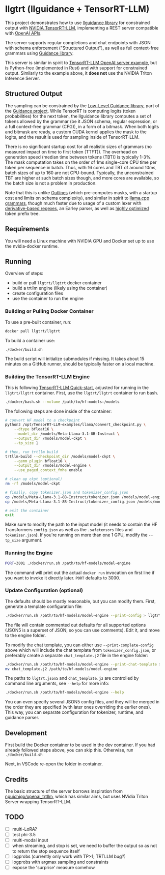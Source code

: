 # llgtrt (llguidance + TensorRT-LLM)

This project demonstrates how to use
[llguidance library](https://github.com/microsoft/llguidance)
for constrained output with
[NVIDIA TensorRT-LLM](https://github.com/NVIDIA/TensorRT-LLM),
implementing a REST server compatible with
[OpenAI APIs](https://platform.openai.com/docs/api-reference/introduction).

The server supports regular completions and chat endpoints
with JSON with schema enforcement ("Structured Output"),
as well as full context-free grammars using [Guidance library](https://github.com/guidance-ai/guidance).

This server is similar in spirit to [TensorRT-LLM OpenAI server example](./TensorRT-LLM/examples/apps/openai_server.py),
but is Python-free (implemented in Rust) and with support for constrained output.
Similarly to the example above, it **does not** use the NVIDIA Triton Inference Server.

## Structured Output

The sampling can be constrained by the [Low-Level Guidance library](https://github.com/microsoft/llguidance),
part of the [Guidance project](https://github.com/guidance-ai/guidance).
While TensorRT is computing logits (token probabilities) for the next token,
the llguidance library computes a set of tokens allowed by the grammar
(be it JSON schema, regular expression, or a full context-free grammar (CFG)),
in a form of a bitmask.
When both logits and bitmask are ready, a custom CUDA kernel applies the mask
to the logits, and the result is used for sampling inside of TensorRT-LLM.

There is no significant startup cost for all realistic sizes of grammars
(no measured impact on time to first token (TTFT)).
The overhead on generation speed (median time between tokens (TBT)) is typically 1-3%.
The mask computation takes on the order of 1ms single-core CPU time per token per sequence in batch.
Thus, with 16 cores and TBT of around 10ms, batch sizes of up to 160 are not CPU-bound.
Typically, the unconstrained TBT are higher at such batch sizes though,
and more cores are available, so the batch size is not a problem in production.

Note that this is unlike [Outlines](https://github.com/dottxt-ai/outlines)
(which pre-computes masks, with a startup cost and limits on schema complexity),
and similar in spirit to
[llama.cpp grammars](https://github.com/ggerganov/llama.cpp/blob/master/grammars/README.md),
though much faster due to usage of a custom lexer with
[derivative-based regexes](https://github.com/microsoft/derivre),
an Earley parser, as well as
[highly optimized](https://github.com/microsoft/toktrie/blob/main/implementation.md)
token prefix tree.

## Requirements

You will need a Linux machine with NVIDIA GPU and Docker set up to use the
nvidia-docker runtime.

## Running

Overview of steps:

- build or pull `llgtrt/llgtrt` docker container
- build a trtllm engine (likely using the container)
- create configuration files
- use the container to run the engine

### Building or Pulling Docker Container

To use a pre-built container, run:

```bash
docker pull llgtrt/llgtrt
```

To build a container use:

```bash
./docker/build.sh
```

The build script will initialize submodules if missing.
It takes about 15 minutes on a GitHub runner, should be typically faster on a local machine.

### Building the TensorRT-LLM Engine

This is following
[TensorRT-LLM Quick-start](https://nvidia.github.io/TensorRT-LLM/quick-start-guide.html),
adjusted for running in the `llgtrt/llgtrt` container.
First, use the `llgtrt/llgtrt` container to run bash.

```bash
./docker/bash.sh --volume /path/to/hf-models:/models
```

The following steps are done inside of the container:

```bash
# convert HF model to a checkpoint
python3 /opt/TensorRT-LLM-examples/llama/convert_checkpoint.py \
    --dtype bfloat16 \
    --model_dir /models/Meta-Llama-3.1-8B-Instruct \
    --output_dir /models/model-ckpt \
    --tp_size 1

# then, run trtllm build
trtllm-build --checkpoint_dir /models/model-ckpt \
    --gemm_plugin bfloat16 \
    --output_dir /models/model-engine \
    --use_paged_context_fmha enable

# clean up ckpt (optional)
rm -rf /models/model-ckpt

# finally, copy tokenizer.json and tokenizer_config.json
cp /models/Meta-Llama-3.1-8B-Instruct/tokenizer.json /models/model-engine
cp /models/Meta-Llama-3.1-8B-Instruct/tokenizer_config.json /models/model-engine

# exit the container
exit
```

Make sure to modify the path to the input model (it needs to contain the
HF Transformers `config.json` as well as the `.safetensors` files and
`tokenizer.json`).
If you're running on more than one 1 GPU, modify the `--tp_size` argument.

### Running the Engine

```bash
PORT=3001 ./docker/run.sh /path/to/hf-models/model-engine
```

The command will print out the actual `docker run` invocation on first line
if you want to invoke it directly later.
`PORT` defaults to 3000.

### Update Configuration (optional)

The defaults should be mostly reasonable, but you can modify them.
First, generate a template configuration file:

```bash
./docker/run.sh /path/to/hf-models/model-engine --print-config > llgtrt.json5
```

The file will contain commented out defaults for all supported options
(JSON5 is a superset of JSON, so you can use comments).
Edit it, and move to the engine folder.

To modify the chat template, you can either use `--print-complete-config`
above which will include the chat template from `tokenizer_config.json`,
or preferably create a separate `chat_template.j2` file in the engine folder:

```bash
./docker/run.sh /path/to/hf-models/model-engine --print-chat-template > chat_template.j2
mv chat_template.j2 /path/to/hf-models/model-engine
```

The paths to `llgtrt.json5` and `chat_template.j2` are controlled by command
line arguments, see `--help` for more info:

```bash
./docker/run.sh /path/to/hf-models/model-engine --help
```

You can even specify several JSON5 config files, and they will be merged
in the order they are specified (with later ones overriding the earlier ones).
This way, you can separate configuration for tokenizer, runtime, and guidance parser.

## Development

First build the Docker container to be used in the dev container.
If you had already followed steps above, you can skip this.
Otherwise, run `./docker/build.sh`

Next, in VSCode re-open the folder in container.

## Credits

The basic structure of the server borrows inspiration from
[npuichigo/openai_trtllm](https://github.com/npuichigo/openai_trtllm),
which has similar aims, but uses NVidia Triton Server wrapping TensorRT-LLM.

## TODO

- [ ] multi-LoRA?
- [ ] test phi-3.5
- [ ] multi-modal input
- [ ] when streaming, and stop is set, we need to buffer the output so as not to return the stop sequence itself
- [ ] logprobs (currently only work with TP>1; TRTLLM bug?)
- [ ] logprobs with argmax sampling and constraints
- [ ] expose the 'surprise' measure somehow
